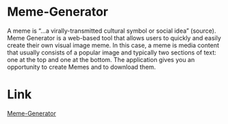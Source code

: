 # Meme-Generator

<p>A meme is “…a virally-transmitted cultural symbol or social idea” (source). Meme Generator is a web-based tool that allows users to quickly and easily create their own visual image meme. In this case, a meme is media content that usually consists of a popular image and typically two sections of text: one at the top and one at the bottom. The application gives you an opportunity to create Memes and to download them.<p/>

# Link 
<a href="https://annabalinov.github.io/Meme-Generator/" target="blank"> Meme-Generator </a>
